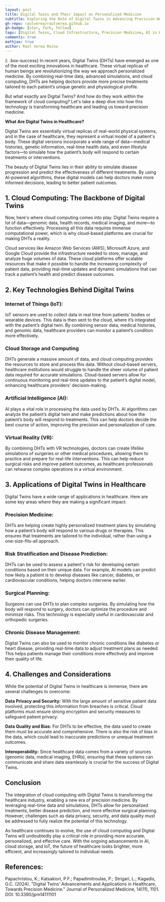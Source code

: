```yaml
---
layout: post
title: Digital Twins and Their Impact on Personalized Medicine
subtitle: Exploring the Role of Digital Twins in Advancing Precision Healthcare
gh-repo: raulverea/raulverea.github.io
gh-badge: [star, fork, follow]
tags: [Digital Twins, Cloud Infrastructure, Precision Medicine, AI in Healthcare]
comments: true
mathjax: true
author: Raúl Verea Reina
---
```


{: .box-success}
In recent years, Digital Twins (DHTs) have emerged as one of the most exciting innovations in healthcare. These virtual replicas of human beings are revolutionizing the way we approach personalized medicine. By combining real-time data, advanced simulations, and cloud computing, DHTs are helping doctors provide more precise treatments tailored to each patient’s unique genetic and physiological profile.

But what exactly are Digital Twins? And how do they work within the framework of cloud computing? Let's take a deep dive into how this technology is transforming healthcare and leading us toward precision medicine.

**What Are Digital Twins in Healthcare?**

Digital Twins are essentially virtual replicas of real-world physical systems, and in the case of healthcare, they represent a virtual model of a patient's body. These digital versions incorporate a wide range of data—medical histories, genetic information, real-time health data, and even lifestyle factors—to simulate how the patient’s body will respond to certain treatments or interventions.

The beauty of Digital Twins lies in their ability to simulate disease progression and predict the effectiveness of different treatments. By using AI-powered algorithms, these digital models can help doctors make more informed decisions, leading to better patient outcomes.

## 1. **Cloud Computing: The Backbone of Digital Twins**

Now, here's where cloud computing comes into play. Digital Twins require a lot of data—genomic data, health records, medical imaging, and more—to function effectively. Processing all this data requires immense computational power, which is why cloud-based platforms are crucial for making DHTs a reality.

Cloud services like Amazon Web Services (AWS), Microsoft Azure, and Google Cloud provide the infrastructure needed to store, manage, and analyze huge volumes of data. These cloud platforms offer scalable resources that make it possible to handle the increasing complexity of patient data, providing real-time updates and dynamic simulations that can track a patient’s health and predict disease outcomes.

## 2. **Key Technologies Behind Digital Twins**

### Internet of Things (IoT):
IoT sensors are used to collect data in real time from patients’ bodies or wearable devices. This data is then sent to the cloud, where it’s integrated with the patient’s digital twin. By combining sensor data, medical histories, and genomic data, healthcare providers can monitor a patient’s condition more effectively.

### Cloud Storage and Computing
DHTs generate a massive amount of data, and cloud computing provides the resources to store and process this data. Without cloud-based servers, healthcare institutions would struggle to handle the sheer volume of patient data required for accurate simulations. Cloud-based servers allow for continuous monitoring and real-time updates to the patient’s digital model, enhancing healthcare providers' decision-making.

### Artificial Intelligence (AI):
AI plays a vital role in processing the data used by DHTs. AI algorithms can analyze the patient’s digital twin and make predictions about how the patient’s body will respond to treatments. This can help doctors decide the best course of action, improving the precision and personalization of care.

### Virtual Reality (VR):
By combining DHTs with VR technologies, doctors can create lifelike simulations of surgeries or other medical procedures, allowing them to practice and prepare for real-life interventions. This can help reduce surgical risks and improve patient outcomes, as healthcare professionals can rehearse complex operations in a virtual environment.

## 3. **Applications of Digital Twins in Healthcare**

Digital Twins have a wide range of applications in healthcare. Here are some key areas where they are making a significant impact:

### Precision Medicine:
 DHTs are helping create highly personalized treatment plans by simulating how a patient’s body will respond to various drugs or therapies. This ensures that treatments are tailored to the individual, rather than using a one-size-fits-all approach.

### Risk Stratification and Disease Prediction:
 DHTs can be used to assess a patient's risk for developing certain conditions based on their unique data. For example, AI models can predict how likely a patient is to develop diseases like cancer, diabetes, or cardiovascular conditions, helping doctors intervene earlier.

### Surgical Planning:
 Surgeons can use DHTs to plan complex surgeries. By simulating how the body will respond to surgery, doctors can optimize the procedure and minimize risks. This technology is especially useful in cardiovascular and orthopedic surgeries.

### Chronic Disease Management:
 Digital Twins can also be used to monitor chronic conditions like diabetes or heart disease, providing real-time data to adjust treatment plans as needed. This helps patients manage their conditions more effectively and improve their quality of life.

## 4. **Challenges and Considerations**

While the potential of Digital Twins in healthcare is immense, there are several challenges to overcome:

**Data Privacy and Security:** With the large amount of sensitive patient data involved, protecting this information from breaches is critical. Cloud platforms must ensure strong encryption and security measures to safeguard patient privacy.

**Data Quality and Bias:** For DHTs to be effective, the data used to create them must be accurate and comprehensive. There is also the risk of bias in the data, which could lead to inaccurate predictions or unequal treatment outcomes.

**Interoperability:** Since healthcare data comes from a variety of sources (genomic data, medical imaging, EHRs), ensuring that these systems can communicate and share data seamlessly is crucial for the success of Digital Twins.


## Conclusion

The integration of cloud computing with Digital Twins is transforming the healthcare industry, enabling a new era of precision medicine. By leveraging real-time data and simulations, DHTs allow for personalized treatments, better disease prediction, and more effective surgical planning. However, challenges such as data privacy, security, and data quality must be addressed to fully realize the potential of this technology.

As healthcare continues to evolve, the use of cloud computing and Digital Twins will undoubtedly play a critical role in providing more accurate, personalized, and effective care. With the ongoing advancements in AI, cloud storage, and IoT, the future of healthcare looks brighter, more efficient, and increasingly tailored to individual needs.

## References:

Papachristou, K.; Katsakiori, P.F.; Papadimitroulas, P.; Strigari, L.; Kagadis, G.C. (2024). "Digital Twins’ Advancements and Applications in Healthcare, Towards Precision Medicine." Journal of Personalized Medicine, 14(11), 1101. DOI: 10.3390/jpm14111101

